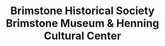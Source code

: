 ---
layout: repo
title: "Brimstone Historical Society Brimstone Museum & Henning Cultural Center"
id: 25579
permalink: repos/25579/
---